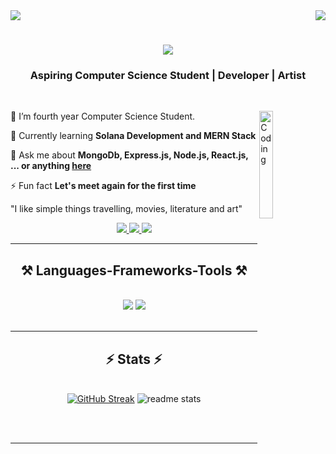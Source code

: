 <img src="https://user-images.githubusercontent.com/74038190/225813708-98b745f2-7d22-48cf-9150-083f1b00d6c9.gif">


<img align="right" src="https://visitor-badge.laobi.icu/badge?page_id=SandeepMahto17.SandeepMahto17" />

<h1 align="center">
    <img src="https://readme-typing-svg.herokuapp.com/?font=Righteous&size=35&center=true&vCenter=true&width=500&height=70&duration=4000&lines=Hello+World!+👋;+I'm+Sandeep+Kumar+Mahto!;" />
</h1>


<h3 align="center">Aspiring Computer Science Student | Developer | Artist</h3>

<br/>
<div display:block>
    
<img align="right" alt="Coding" width="21%"  src="https://user-images.githubusercontent.com/74038190/229223263-cf2e4b07-2615-4f87-9c38-e37600f8381a.gif">

    
   🔭 I’m fourth year Computer Science Student.
   
   🌱 Currently learning **Solana Development and MERN Stack**
  
  💬 Ask me about **MongoDb, Express.js, Node.js, React.js, ... or anything [here](https://github.com/SandeepMahto17/SandeepMahto17/issues)**
  
  ⚡ Fun fact **Let's meet again for the first time**
  
  "I like simple things travelling, movies, literature and art"
  
  </div>
  
<div align="center"> 
    
  <a href="mailto:kumasandeep46@gmail.com">
    <img src="https://img.shields.io/badge/Gmail-333333?style=for-the-badge&logo=gmail&logoColor=red" />
  </a>
  
  <a href="https://www.linkedin.com/in/sandeepmahto17/" target="_blank">
    <img src="https://img.shields.io/badge/LinkedIn-0077B5?style=for-the-badge&logo=linkedin&logoColor=white" target="_blank" />
  </a>
  
  <a href="https://www.youtube.com/@artisticsandy2505" target="_blank">
     <img src="https://img.shields.io/badge/Youtube-c61a09?style=for-the-badge&logo=youtube&logoColor=white" target="_blank" /> <!-- sqlite, safari, google-chrome are other good icon options -->
  </a>
</div>

 <hr/>
 
<h2 align="center">⚒️ Languages-Frameworks-Tools ⚒️</h2>
<br/>
<div align="center">
    <img src="https://skillicons.dev/icons?i=react,bootstrap,html,css,vscode,github,figma,tailwind,git,solidity" />
    <img src="https://skillicons.dev/icons?i=nodejs,python,javascript,express,django,mongodb,c,java,nextjs,mysql" /><br>
</div>

<br/>
<hr/>





<h2 align="center">⚡ Stats ⚡</h2>
<br>
<div align=center>
  <a href="https://git.io/streak-stats"><img src="https://github-readme-streak-stats-one-rouge.vercel.app?user=SandeepMahto17&theme=react&card_width=390" alt="GitHub Streak" /></a>
  
  <img  src="https://github-readme-stats-salesp07.vercel.app/api?username=SandeepMahto17&theme=react&card_width=390&rank_icon=github&border_radius=10" alt="readme stats" />
  <br/>

</div>

<br/><br/>

<hr/>



